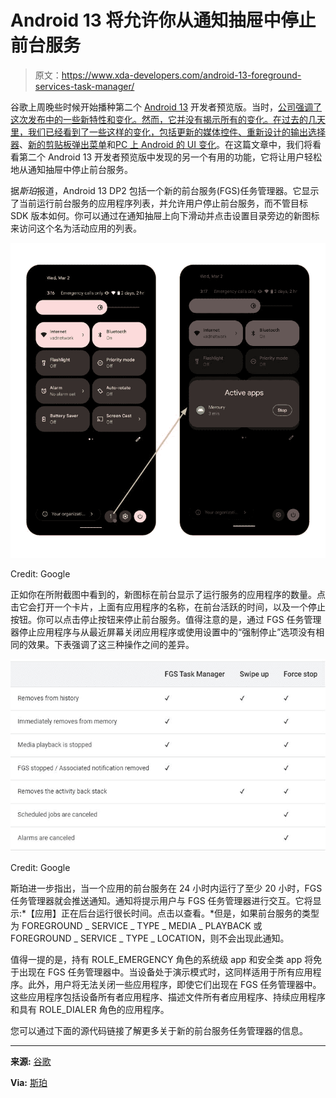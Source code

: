 # Android 13 将允许你从通知抽屉中停止前台服务

> 原文：<https://www.xda-developers.com/android-13-foreground-services-task-manager/>

谷歌上周晚些时候开始播种第二个 [Android 13](https://www.xda-developers.com/android-13/) 开发者预览版。当时，[公司强调了这次发布中的一些新特性和变化。然而，它并没有揭示所有的变化。在过去的几天里，我们已经看到了一些这样的变化，包括](https://www.xda-developers.com/android-13-developer-preview-2/)[更新的媒体控件、重新设计的输出选择器](https://www.xda-developers.com/android-13-media-controls/)、[新的剪贴板弹出菜单](https://www.xda-developers.com/android-13-dp2-clipboard-popup/)和[PC 上 Android 的 UI 变化](https://www.xda-developers.com/android-13-pc-features/)。在这篇文章中，我们将看看第二个 Android 13 开发者预览版中发现的另一个有用的功能，它将让用户轻松地从通知抽屉中停止前台服务。

据*斯珀*报道，Android 13 DP2 包括一个新的前台服务(FGS)任务管理器。它显示了当前运行前台服务的应用程序列表，并允许用户停止前台服务，而不管目标 SDK 版本如何。你可以通过在通知抽屉上向下滑动并点击设置目录旁边的新图标来访问这个名为活动应用的列表。

 <picture>![Android 13 FGS Task Manager](img/69aefb111482233df16d16b3529291f6.png)</picture> 

Credit: Google

正如你在所附截图中看到的，新图标在前台显示了运行服务的应用程序的数量。点击它会打开一个卡片，上面有应用程序的名称，在前台活跃的时间，以及一个停止按钮。你可以点击停止按钮来停止前台服务。值得注意的是，通过 FGS 任务管理器停止应用程序与从最近屏幕关闭应用程序或使用设置中的“强制停止”选项没有相同的效果。下表强调了这三种操作之间的差异。

 <picture>![Differences between closing apps from FGS Task Manager, Recents, and Force Stop](img/ab06cab22df49e030972495578b19fbd.png)</picture> 

Credit: Google

斯珀进一步指出，当一个应用的前台服务在 24 小时内运行了至少 20 小时，FGS 任务管理器就会推送通知。通知将提示用户与 FGS 任务管理器进行交互。它将显示:*【应用】正在后台运行很长时间。点击以查看。*但是，如果前台服务的类型为 FOREGROUND _ SERVICE _ TYPE _ MEDIA _ PLAYBACK 或 FOREGROUND _ SERVICE _ TYPE _ LOCATION，则不会出现此通知。

值得一提的是，持有 ROLE_EMERGENCY 角色的系统级 app 和安全类 app 将免于出现在 FGS 任务管理器中。当设备处于演示模式时，这同样适用于所有应用程序。此外，用户将无法关闭一些应用程序，即使它们出现在 FGS 任务管理器中。这些应用程序包括设备所有者应用程序、描述文件所有者应用程序、持续应用程序和具有 ROLE_DIALER 角色的应用程序。

您可以通过下面的源代码链接了解更多关于新的前台服务任务管理器的信息。

* * *

**来源:** [谷歌](https://developer.android.com/about/versions/13/changes/fgs-manager)

**Via:** [斯珀](https://blog.esper.io/android-13-deep-dive/#foreground_service_manager)